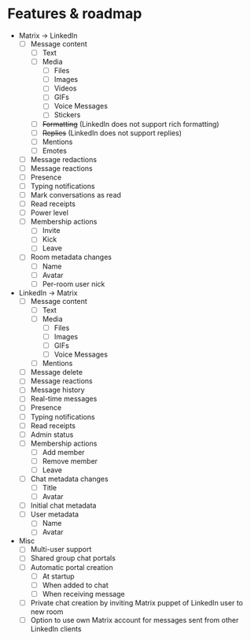 # Features & roadmap

* Matrix → LinkedIn
  * [ ] Message content
    * [ ] Text
    * [ ] Media
      * [ ] Files
      * [ ] Images
      * [ ] Videos
      * [ ] GIFs
      * [ ] Voice Messages
      * [ ] Stickers
    * [ ] ~~Formatting~~ (LinkedIn does not support rich formatting)
    * [ ] ~~Replies~~ (LinkedIn does not support replies)
    * [ ] Mentions
    * [ ] Emotes
  * [ ] Message redactions
  * [ ] Message reactions
  * [ ] Presence
  * [ ] Typing notifications
  * [ ] Mark conversations as read
  * [ ] Read receipts
  * [ ] Power level
  * [ ] Membership actions
    * [ ] Invite
    * [ ] Kick
    * [ ] Leave
  * [ ] Room metadata changes
    * [ ] Name
    * [ ] Avatar
    * [ ] Per-room user nick
* LinkedIn → Matrix
  * [ ] Message content
    * [ ] Text
    * [ ] Media
      * [ ] Files
      * [ ] Images
      * [ ] GIFs
      * [ ] Voice Messages
    * [ ] Mentions
  * [ ] Message delete
  * [ ] Message reactions
  * [ ] Message history
  * [ ] Real-time messages
  * [ ] Presence
  * [ ] Typing notifications
  * [ ] Read receipts
  * [ ] Admin status
  * [ ] Membership actions
    * [ ] Add member
    * [ ] Remove member
    * [ ] Leave
  * [ ] Chat metadata changes
    * [ ] Title
    * [ ] Avatar
  * [ ] Initial chat metadata
  * [ ] User metadata
    * [ ] Name
    * [ ] Avatar
* Misc
  * [ ] Multi-user support
  * [ ] Shared group chat portals
  * [ ] Automatic portal creation
    * [ ] At startup
    * [ ] When added to chat
    * [ ] When receiving message
  * [ ] Private chat creation by inviting Matrix puppet of LinkedIn user to new room
  * [ ] Option to use own Matrix account for messages sent from other LinkedIn clients
